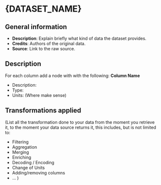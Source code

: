 # {DATASET_NAME}

## General information

- **Description**: Explain briefly what kind of data the dataset provides.
- **Credits**: Authors of the original data.
- **Source**: Link to the raw source.

## Description

For each column add a node with with the following:
**Column Name**
- Description:
- Type:
- Units: (Where make sense)

## Transformations applied

(List all the transformation done to your data from the moment you retrieve it, to the
moment your data source returns it, this includes, but is not limited to:
- Filtering
- Aggregation
- Merging
- Enriching
- Decoding / Encoding
- Change of Units
- Adding/removing columns
- ...
)
